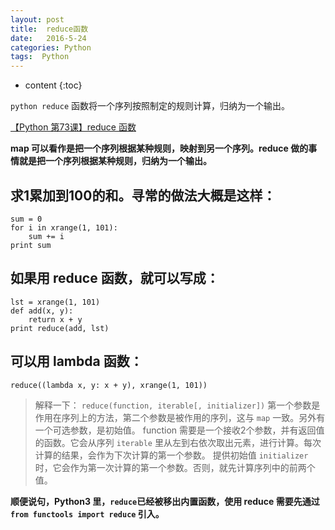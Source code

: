 ```yaml
---
layout: post
title:  reduce函数
date:   2016-5-24
categories: Python
tags:  Python
---
```


* content
{:toc}


`python reduce` 函数将一个序列按照制定的规则计算，归纳为一个输出。





[【Python 第73课】reduce 函数](http://mp.weixin.qq.com/s?__biz=MjM5MDEyMDk4Mw==&mid=204096319&idx=1&sn=70259cc2973392abd9a826f298950a8f)

**map 可以看作是把一个序列根据某种规则，映射到另一个序列。reduce 做的事情就是把一个序列根据某种规则，归纳为一个输出。**

## 求1累加到100的和。寻常的做法大概是这样：

```
sum = 0
for i in xrange(1, 101):
	sum += i
print sum
```

## 如果用 reduce 函数，就可以写成：

```
lst = xrange(1, 101)
def add(x, y):
	return x + y
print reduce(add, lst)
```

## 可以用 lambda 函数：

`reduce((lambda x, y: x + y), xrange(1, 101))`

>解释一下：
`reduce(function, iterable[, initializer])`
第一个参数是作用在序列上的方法，第二个参数是被作用的序列，这与 `map` 一致。另外有一个可选参数，是初始值。
function 需要是一个接收2个参数，并有返回值的函数。它会从序列 `iterable` 里从左到右依次取出元素，进行计算。每次计算的结果，会作为下次计算的第一个参数。
提供初始值 `initializer` 时，它会作为第一次计算的第一个参数。否则，就先计算序列中的前两个值。


**顺便说句，Python3 里，`reduce`已经被移出内置函数，使用 reduce 需要先通过 `from functools import reduce` 引入。**
